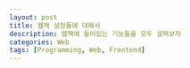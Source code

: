 ```yaml
---
layout: post
title: 웹팩 설정들에 대해서
description: 웹팩에 들어있는 기능들을 모두 살펴보자
categories: Web
tags: [Programming, Web, Frontend]
---
```

